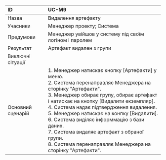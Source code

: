 | ID  | UC-M9  |
|:---|:---|
|Назва   | Видалення артефакту |
|Учасники   | Менеджер проекту; Система |
|Предумови  | Менеджер увійшов у систему під своїм логіном і паролем |
|Результат| Артефакт видален з групи |
|Виключні сітуації| |
|Основний сценарій|1. Менеджер натискає кнопку [Артефакти] у меню. <br>2. Система перенаправляє Менеджера на сторінку "Артефакти". <br>3. Менеджер обирає групу, обирає артефакт і натискає на кнопку [Видалити екземпляр].<br> 4. Система надає підтвердження видалення. <br>5. Менеджер натискає на конпку [Видалити]. <br>6. Система виділяє інформмацію з бази даних. <br>7. Система видаляє артефакт з обраної групи. <br>8. Система перенаправляє Менеджера на сторінку "Артефакти".
